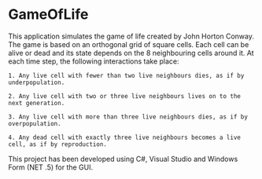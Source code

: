 # GameOfLife
This application simulates the game of life created by John Horton Conway. The game is based on an orthogonal grid of square cells. Each cell can be alive or dead and its state depends on the 8 neighbouring cells around it. At each time step, the following interactions take place:

    1. Any live cell with fewer than two live neighbours dies, as if by underpopulation.
    
    2. Any live cell with two or three live neighbours lives on to the next generation.
    
    3. Any live cell with more than three live neighbours dies, as if by overpopulation.
    
    4. Any dead cell with exactly three live neighbours becomes a live cell, as if by reproduction.


This project has been developed using C#, Visual Studio and Windows Form (NET .5) for the GUI. 
